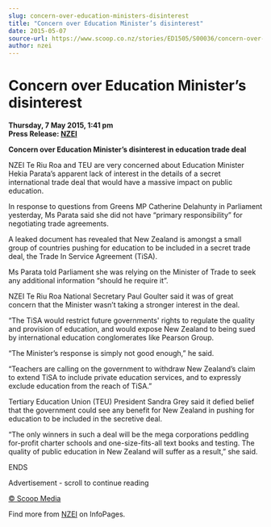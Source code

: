 ```yaml
---
slug: concern-over-education-ministers-disinterest
title: "Concern over Education Minister’s disinterest"
date: 2015-05-07
source-url: https://www.scoop.co.nz/stories/ED1505/S00036/concern-over-education-ministers-disinterest.htm
author: nzei
---
```

Concern over Education Minister’s disinterest
=============================================

**Thursday, 7 May 2015, 1:41 pm**  
**Press Release: [NZEI](https://info.scoop.co.nz/NZEI)**

**Concern over Education Minister’s disinterest in education trade deal**

NZEI Te Riu Roa and TEU are very concerned about Education Minister Hekia Parata’s apparent lack of interest in the details of a secret international trade deal that would have a massive impact on public education.

In response to questions from Greens MP Catherine Delahunty in Parliament yesterday, Ms Parata said she did not have “primary responsibility” for negotiating trade agreements.

A leaked document has revealed that New Zealand is amongst a small group of countries pushing for education to be included in a secret trade deal, the Trade In Service Agreement (TiSA).

Ms Parata told Parliament she was relying on the Minister of Trade to seek any additional information “should he require it”.

NZEI Te Riu Roa National Secretary Paul Goulter said it was of great concern that the Minister wasn’t taking a stronger interest in the deal.

“The TiSA would restrict future governments' rights to regulate the quality and provision of education, and would expose New Zealand to being sued by international education conglomerates like Pearson Group.

“The Minister’s response is simply not good enough,” he said.

“Teachers are calling on the government to withdraw New Zealand’s claim to extend TiSA to include private education services, and to expressly exclude education from the reach of TiSA.”

Tertiary Education Union (TEU) President Sandra Grey said it defied belief that the government could see any benefit for New Zealand in pushing for education to be included in the secretive deal.

“The only winners in such a deal will be the mega corporations peddling for-profit charter schools and one-size-fits-all text books and testing. The quality of public education in New Zealand will suffer as a result,” she said.

ENDS  

Advertisement - scroll to continue reading





[© Scoop Media](http://www.scoop.co.nz/about/terms.html)

Find more from [NZEI](https://info.scoop.co.nz/NZEI) on InfoPages.